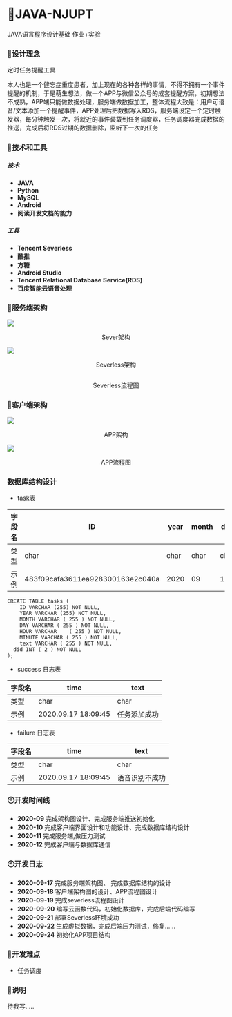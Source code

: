 # 🌴JAVA-NJUPT
JAVA语言程序设计基础 作业+实验

### 🌱设计理念

定时任务提醒工具

本人也是一个健忘症重度患者，加上现在的各种各样的事情，不得不拥有一个事件提醒的机制，于是萌生想法，做一个APP与微信公众号的成套提醒方案，初期想法不成熟，APP端只能做数据处理，服务端做数据加工，整体流程大致是：用户可语音/文本添加一个提醒事件，APP处理后把数据写入RDS，服务端设定一个定时触发器，每分钟触发一次，将就近的事件装载到任务调度器，任务调度器完成数据的推送，完成后将RDS过期的数据删除，监听下一次的任务


### 🔧技术和工具

##### **技术**
* **JAVA**
* **Python**
* **MySQL**
* **Android**
* **阅读开发文档的能力**

##### 工具
* **Tencent Severless**
* **酷推**
* **方糖**
* **Android Studio**
* **Tencent Relational Database Service(RDS)**
* **百度智能云语音处理**








### 🍊服务端架构
![](https://pcdn.wxiou.cn//20200917201314.png)<p align="center">Sever架构</p>


![](https://pcdn.wxiou.cn//20200917203139.png)<p align="center">Severless架构</p>
  

![]()<p align="center">Severless流程图</p>


### 🍉客户端架构


![](https://pcdn.wxiou.cn//20200917183029.png)<p align="center">APP架构</p>


![](https://pcdn.wxiou.cn//20200917192709.png)<p align="center">APP流程图</p>


### 数据库结构设计

* task表

|字段名|ID| year|month|day|hour|minute|text|did|
| ----- | ----- | ----- |----- |----- |----- |----- |----- |----- |
| 类型 |char|char |char|char|char|char|char|int|
|示例|483f09cafa3611ea928300163e2c040a|2020|09|17|08|15|提交作业|0|

```
CREATE TABLE tasks (
	ID VARCHAR (255) NOT NULL,
	YEAR VARCHAR (255) NOT NULL,
	MONTH VARCHAR ( 255 ) NOT NULL,
	DAY VARCHAR ( 255 ) NOT NULL,
	HOUR VARCHAR	( 255 ) NOT NULL,
	MINUTE VARCHAR ( 255 ) NOT NULL,
	text VARCHAR ( 255 ) NOT NULL,
  did INT ( 2 ) NOT NULL 
);
```



* success 日志表

| 字段名 | time |text|
| ----- | ----- | ----- |
| 类型 | char |char|
|示例|2020.09.17 18:09:45|任务添加成功|

* failure 日志表

| 字段名 | time |text|
| ----- | ----- | ----- |
| 类型 | char |char|
|示例|2020.09.17 18:09:45|语音识别不成功|





### 🕙开发时间线
* **2020-09** 完成架构图设计、完成服务端推送初始化
* **2020-10** 完成客户端界面设计和功能设计、完成数据库结构设计
* **2020-11** 完成服务端,做压力测试
* **2020-12** 完成客户端与数据库通信

### 🕙开发日志

* **2020-09-17** 完成服务端架构图、 完成数据库结构的设计
* **2020-09-18** 客户端架构图的设计、APP流程图设计
* **2020-09-19** 完成severless流程图设计
* **2020-09-20** 编写云函数代码，初始化数据库，完成后端代码编写
* **2020-09-21** 部署Severless环境成功
* **2020-09-22** 生成虚拟数据，完成后端压力测试，修复......
* **2020-09-24** 初始化APP项目结构
### 🍄开发难点
* 任务调度



### 📢说明
待我写.....



